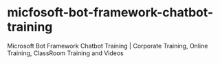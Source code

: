 # micfosoft-bot-framework-chatbot-training
Microsoft Bot Framework Chatbot Training | Corporate Training,  Online Training, ClassRoom Training and Videos

